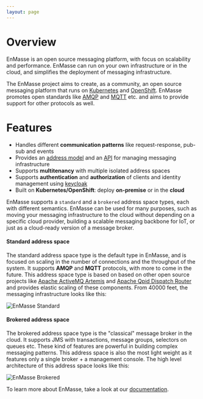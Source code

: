 ```yaml
---
layout: page
---
```

# Overview

EnMasse is an open source messaging platform, with focus on scalability and performance. EnMasse can run on your own infrastructure or in the cloud, and simplifies the deployment of messaging infrastructure.

The EnMasse project aims to create, as a community, an open source messaging platform that runs on [Kubernetes](https://kubernetes.io/) and [OpenShift](http://openshift.org/). EnMasse promotes open standards like [AMQP](http://amqp.org/) and [MQTT](http://mqtt.org/) etc. and aims to provide support for other protocols as well.

# Features

* Handles different <b>communication patterns</b> like request-response, pub-sub and events
* Provides an [address model](http://enmasse.io/documentation/master/index.html#address_model) and an [API](http://enmasse.io/documentation/master/index.html#configuring-using-restapi) for managing messaging infrastructure
* Supports <b>multitenancy</b> with multiple isolated address spaces
* Supports <b>authentication</b> and <b>authorization</b> of clients and identity management using [keycloak](http://www.keycloak.org/)
* Built on <b>Kubernetes/OpenShift</b>: deploy <b>on-premise</b> or in the <b>cloud</b>

EnMasse supports a `standard` and a `brokered` address space types, each with different semantics. EnMasse can be used for many purposes, such as moving your messaging infrastructure to the cloud without depending on a specific cloud provider, building a scalable messaging backbone for IoT, or just as a cloud-ready version of a message broker.

#### Standard address space

The standard address space type is the default type in EnMasse, and is focused on scaling in the number of connections and the throughput of the system. It supports <b>AMQP</b> and <b>MQTT</b> protocols, with more to come in the future. This address space type is based on based on other open source projects like [Apache ActiveMQ Artemis](https://activemq.apache.org/artemis/) and [Apache Qpid Dispatch Router](https://qpid.apache.org/components/dispatch-router/index.html) and provides elastic scaling of these components.  From 40000 feet, the messaging infrastructure looks like this: 

![EnMasse Standard](https://raw.githubusercontent.com/EnMasseProject/enmasse/master/documentation/design_docs/overview/enmasse_overall_view.png)

#### Brokered address space

The brokered address space type is the "classical" message broker in the cloud. It supports JMS with transactions, message groups, selectors on queues etc. These kind of features are powerful in building complex messaging patterns. This address space is also the most light weight as it features only a single broker + a management console. The high level architecture of this address space looks like this:

![EnMasse Brokered](https://raw.githubusercontent.com/EnMasseProject/enmasse/master/documentation/design_docs/overview/enmasse_brokered_view.png)

To learn more about EnMasse, take a look at our [documentation](/documentation).
